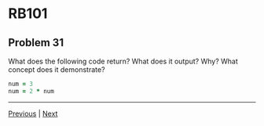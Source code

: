 # RB101
## Problem 31

What does the following code return? What does it output? Why? What concept does it demonstrate?

```ruby
num = 3
num = 2 * num
```

---

[Previous](030.md) | [Next](032.md)
